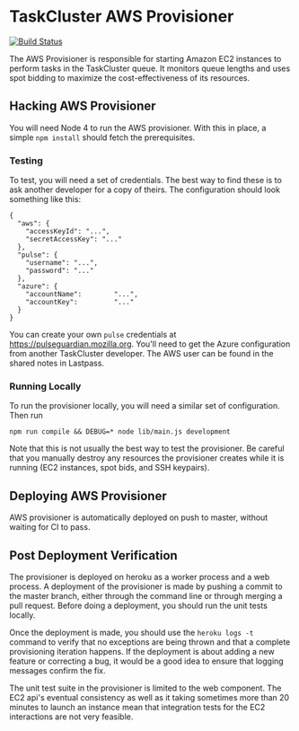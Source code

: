 TaskCluster AWS Provisioner
===========================

[![Build Status](https://travis-ci.org/taskcluster/aws-provisioner.svg?branch=master)](https://travis-ci.org/taskcluster/taskcluster-aws-provisioner)

The AWS Provisioner is responsible for starting Amazon EC2 instances to perform
tasks in the TaskCluster queue.  It monitors queue lengths and uses spot
bidding to maximize the cost-effectiveness of its resources.

Hacking AWS Provisioner
-----------------------

You will need Node 4 to run the AWS provisioner.  With this in place, a simple
`npm install` should fetch the prerequisites.

### Testing

To test, you will need a set of credentials.  The best way to find these is to
ask another developer for a copy of theirs.  The configuration should look
something like this:

```
{
  "aws": {
    "accessKeyId": "...",
    "secretAccessKey": "..."
  },
  "pulse": {
    "username": "...",
    "password": "..."
  },
  "azure": {
    "accountName":        "...",
    "accountKey":         "..."
  }
}
```

You can create your own `pulse` credentials at https://pulseguardian.mozilla.org.
You'll need to get the Azure configuration from another TaskCluster developer.
The AWS user can be found in the shared notes in Lastpass.

### Running Locally

To run the provisioner locally, you will need a similar set of configuration.
Then run

```
npm run compile && DEBUG=* node lib/main.js development
```

Note that this is not usually the best way to test the provisioner.  Be careful
that you manually destroy any resources the provisioner creates while it is
running (EC2 instances, spot bids, and SSH keypairs).

Deploying AWS Provisioner
-------------------------

AWS provisioner is automatically deployed on push to master, without waiting for CI to pass.


Post Deployment Verification
---------------------------

The provisioner is deployed on heroku as a worker process and a web process.  A
deployment of the provisioner is made by pushing a commit to the master branch,
either through the command line or through merging a pull request.  Before
doing a deployment, you should run the unit tests locally.

Once the deployment is made, you should use the `heroku logs -t` command to
verify that no exceptions are being thrown and that a complete provisioning
iteration happens.  If the deployment is about adding a new feature or
correcting a bug, it would be a good idea to ensure that logging messages
confirm the fix.

The unit test suite in the provisioner is limited to the web component.  The
EC2 api's eventual consistency as well as it taking sometimes more than 20
minutes to launch an instance mean that integration tests for the EC2
interactions are not very feasible.
